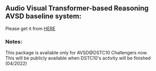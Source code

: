 ## Audio Visual Transformer-based Reasoning AVSD baseline system: 
Please get it from [HERE](https://github.com/ankitshah009/AVSD-DSTC10_baseline)

### Notes:
This package is available only for AVSD@DSTC10 Challengers now. <BR>
This will be publicly available when DSTC10's activity will be finished (04/2022)
